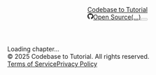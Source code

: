 <!DOCTYPE html><html lang="en"><head><meta charSet="utf-8"/><meta name="viewport" content="width=device-width, initial-scale=1"/><link rel="stylesheet" href="/_next/static/css/213d763d8833f79e.css" data-precedence="next"/><link rel="preload" as="script" fetchPriority="low" href="/_next/static/chunks/webpack-1201fd8a3c28b1cb.js"/><script src="/_next/static/chunks/4bd1b696-96342b1fb8bcb933.js" async=""></script><script src="/_next/static/chunks/1684-b2b16449d27696d4.js" async=""></script><script src="/_next/static/chunks/main-app-5518523dddf30468.js" async=""></script><script src="/_next/static/chunks/8e1d74a4-ecb8237a07ad8271.js" async=""></script><script src="/_next/static/chunks/0e5ce63c-e41159d3061d0daf.js" async=""></script><script src="/_next/static/chunks/9352-07a6cdd90a1ff8da.js" async=""></script><script src="/_next/static/chunks/2995-c85c936ac230edbc.js" async=""></script><script src="/_next/static/chunks/869-4e9ae5ff9db21a73.js" async=""></script><script src="/_next/static/chunks/app/layout-89b20c3020f1de72.js" async=""></script><script src="/_next/static/chunks/ee560e2c-58e411511cc8d6d0.js" async=""></script><script src="/_next/static/chunks/f8025e75-cc3c0be17415ffd8.js" async=""></script><script src="/_next/static/chunks/e0368f7a-1235c34447e61195.js" async=""></script><script src="/_next/static/chunks/1125-dbeeb79224fddef2.js" async=""></script><script src="/_next/static/chunks/867-45320c4aa474a9d5.js" async=""></script><script src="/_next/static/chunks/app/tutorial/%5BtutorialId%5D/%5BchapterName%5D/page-c32b5301582b9abc.js" async=""></script><link rel="preload" href="https://www.googletagmanager.com/gtag/js?id=G-E9Q2HBBZFZ" as="script"/><meta name="next-size-adjust" content=""/><title>Codebase to Tutorial</title><meta name="description" content="Generate easy to follow tutorials from GitHub codebases with AI"/><link rel="icon" href="/favicon.ico" type="image/x-icon" sizes="32x32"/><script>document.querySelectorAll('body link[rel="icon"], body link[rel="apple-touch-icon"]').forEach(el => document.head.appendChild(el))</script><script src="/_next/static/chunks/polyfills-42372ed130431b0a.js" noModule=""></script></head><body class="__variable_5cfdac __variable_9a8899 antialiased"><script>((e,t,r,n,o,a,i,l)=>{let u=document.documentElement,s=["light","dark"];function c(t){var r;(Array.isArray(e)?e:[e]).forEach(e=>{let r="class"===e,n=r&&a?o.map(e=>a[e]||e):o;r?(u.classList.remove(...n),u.classList.add(a&&a[t]?a[t]:t)):u.setAttribute(e,t)}),r=t,l&&s.includes(r)&&(u.style.colorScheme=r)}if(n)c(n);else try{let e=localStorage.getItem(t)||r,n=i&&"system"===e?window.matchMedia("(prefers-color-scheme: dark)").matches?"dark":"light":e;c(n)}catch(e){}})("class","theme","light",null,["light","dark"],null,true,true)</script><div class="relative flex min-h-screen flex-col bg-background"><header class="z-50 w-full border-b border-border/40 bg-background/95 backdrop-blur supports-[backdrop-filter]:bg-background/60 px-6"><div class="container flex h-14 max-w-screen-2xl items-center justify-between"><div class="flex flex-col items-start"><a class="flex items-center" href="/"><span class="font-semibold text-lg">Codebase to Tutorial</span></a></div><div class="flex items-center space-x-3"><a target="_blank" rel="noopener noreferrer" class="flex items-center gap-2 text-sm text-muted-foreground hover:text-foreground transition-colors" title="View The-Pocket/PocketFlow-Tutorial-Codebase-Knowledge on GitHub" href="https://github.com/The-Pocket/PocketFlow-Tutorial-Codebase-Knowledge"><svg stroke="currentColor" fill="currentColor" stroke-width="0" viewBox="0 0 496 512" class="h-4 w-4" height="1em" width="1em" xmlns="http://www.w3.org/2000/svg"><path d="M165.9 397.4c0 2-2.3 3.6-5.2 3.6-3.3.3-5.6-1.3-5.6-3.6 0-2 2.3-3.6 5.2-3.6 3-.3 5.6 1.3 5.6 3.6zm-31.1-4.5c-.7 2 1.3 4.3 4.3 4.9 2.6 1 5.6 0 6.2-2s-1.3-4.3-4.3-5.2c-2.6-.7-5.5.3-6.2 2.3zm44.2-1.7c-2.9.7-4.9 2.6-4.6 4.9.3 2 2.9 3.3 5.9 2.6 2.9-.7 4.9-2.6 4.6-4.6-.3-1.9-3-3.2-5.9-2.9zM244.8 8C106.1 8 0 113.3 0 252c0 110.9 69.8 205.8 169.5 239.2 12.8 2.3 17.3-5.6 17.3-12.1 0-6.2-.3-40.4-.3-61.4 0 0-70 15-84.7-29.8 0 0-11.4-29.1-27.8-36.6 0 0-22.9-15.7 1.6-15.4 0 0 24.9 2 38.6 25.8 21.9 38.6 58.6 27.5 72.9 20.9 2.3-16 8.8-27.1 16-33.7-55.9-6.2-112.3-14.3-112.3-110.5 0-27.5 7.6-41.3 23.6-58.9-2.6-6.5-11.1-33.3 2.6-67.9 20.9-6.5 69 27 69 27 20-5.6 41.5-8.5 62.8-8.5s42.8 2.9 62.8 8.5c0 0 48.1-33.6 69-27 13.7 34.7 5.2 61.4 2.6 67.9 16 17.7 25.8 31.5 25.8 58.9 0 96.5-58.9 104.2-114.8 110.5 9.2 7.9 17 22.9 17 46.4 0 33.7-.3 75.4-.3 83.6 0 6.5 4.6 14.4 17.3 12.1C428.2 457.8 496 362.9 496 252 496 113.3 383.5 8 244.8 8zM97.2 352.9c-1.3 1-1 3.3.7 5.2 1.6 1.6 3.9 2.3 5.2 1 1.3-1 1-3.3-.7-5.2-1.6-1.6-3.9-2.3-5.2-1zm-10.8-8.1c-.7 1.3.3 2.9 2.3 3.9 1.6 1 3.6.7 4.3-.7.7-1.3-.3-2.9-2.3-3.9-2-.6-3.6-.3-4.3.7zm32.4 35.6c-1.6 1.3-1 4.3 1.3 6.2 2.3 2.3 5.2 2.6 6.5 1 1.3-1.3.7-4.3-1.3-6.2-2.2-2.3-5.2-2.6-6.5-1zm-11.4-14.7c-1.6 1-1.6 3.6 0 5.9 1.6 2.3 4.3 3.3 5.6 2.3 1.6-1.3 1.6-3.9 0-6.2-1.4-2.3-4-3.3-5.6-2z"></path></svg><span class="hidden sm:inline">Open Source</span><span class="text-xs">(...)</span></a><button data-slot="button" class="inline-flex items-center justify-center gap-2 whitespace-nowrap rounded-md text-sm font-medium transition-all disabled:pointer-events-none disabled:opacity-50 [&amp;_svg]:pointer-events-none [&amp;_svg:not([class*=&#x27;size-&#x27;])]:size-4 shrink-0 [&amp;_svg]:shrink-0 outline-none focus-visible:border-ring focus-visible:ring-ring/50 focus-visible:ring-[3px] aria-invalid:ring-destructive/20 dark:aria-invalid:ring-destructive/40 aria-invalid:border-destructive border bg-background shadow-xs hover:bg-accent hover:text-accent-foreground dark:bg-input/30 dark:border-input dark:hover:bg-input/50 size-9 h-9 w-9" disabled=""></button></div></div></header><main class="flex-1"><div class="container mx-auto p-4 text-center">Loading chapter...</div><!--$--><!--/$--><!--$--><!--/$--></main><footer class="border-t border-border/40 bg-background/95 backdrop-blur supports-[backdrop-filter]:bg-background/60"><div class="container mx-auto px-6 py-8"><div class="flex flex-col md:flex-row justify-between items-center space-y-4 md:space-y-0"><div class="text-sm text-muted-foreground">© <!-- -->2025<!-- --> Codebase to Tutorial. All rights reserved.</div><div class="flex items-center space-x-6"><a class="text-sm text-muted-foreground hover:text-foreground transition-colors" href="/terms">Terms of Service</a><a class="text-sm text-muted-foreground hover:text-foreground transition-colors" href="/privacy">Privacy Policy</a></div></div></div></footer></div><script src="/_next/static/chunks/webpack-1201fd8a3c28b1cb.js" async=""></script><script>(self.__next_f=self.__next_f||[]).push([0])</script><script>self.__next_f.push([1,"1:\"$Sreact.fragment\"\n2:I[99304,[\"6711\",\"static/chunks/8e1d74a4-ecb8237a07ad8271.js\",\"5105\",\"static/chunks/0e5ce63c-e41159d3061d0daf.js\",\"9352\",\"static/chunks/9352-07a6cdd90a1ff8da.js\",\"2995\",\"static/chunks/2995-c85c936ac230edbc.js\",\"869\",\"static/chunks/869-4e9ae5ff9db21a73.js\",\"7177\",\"static/chunks/app/layout-89b20c3020f1de72.js\"],\"ThemeProvider\"]\n3:I[56695,[\"6711\",\"static/chunks/8e1d74a4-ecb8237a07ad8271.js\",\"5105\",\"static/chunks/0e5ce63c-e41159d3061d0daf.js\",\"9352\",\"static/chunks/9352-07a6cdd90a1ff8da.js\",\"2995\",\"static/chunks/2995-c85c936ac230edbc.js\",\"869\",\"static/chunks/869-4e9ae5ff9db21a73.js\",\"7177\",\"static/chunks/app/layout-89b20c3020f1de72.js\"],\"Header\"]\n4:I[87555,[],\"\"]\n5:I[31295,[],\"\"]\n6:I[6874,[\"6711\",\"static/chunks/8e1d74a4-ecb8237a07ad8271.js\",\"5105\",\"static/chunks/0e5ce63c-e41159d3061d0daf.js\",\"9352\",\"static/chunks/9352-07a6cdd90a1ff8da.js\",\"2995\",\"static/chunks/2995-c85c936ac230edbc.js\",\"869\",\"static/chunks/869-4e9ae5ff9db21a73.js\",\"7177\",\"static/chunks/app/layout-89b20c3020f1de72.js\"],\"\"]\n7:I[69243,[\"6711\",\"static/chunks/8e1d74a4-ecb8237a07ad8271.js\",\"5105\",\"static/chunks/0e5ce63c-e41159d3061d0daf.js\",\"9352\",\"static/chunks/9352-07a6cdd90a1ff8da.js\",\"2995\",\"static/chunks/2995-c85c936ac230edbc.js\",\"869\",\"static/chunks/869-4e9ae5ff9db21a73.js\",\"7177\",\"static/chunks/app/layout-89b20c3020f1de72.js\"],\"\"]\n8:I[90894,[],\"ClientPageRoot\"]\n9:I[69535,[\"6711\",\"static/chunks/8e1d74a4-ecb8237a07ad8271.js\",\"844\",\"static/chunks/ee560e2c-58e411511cc8d6d0.js\",\"5897\",\"static/chunks/f8025e75-cc3c0be17415ffd8.js\",\"5661\",\"static/chunks/e0368f7a-1235c34447e61195.js\",\"2995\",\"static/chunks/2995-c85c936ac230edbc.js\",\"1125\",\"static/chunks/1125-dbeeb79224fddef2.js\",\"867\",\"static/chunks/867-45320c4aa474a9d5.js\",\"6204\",\"static/chunks/app/tutorial/%5BtutorialId%5D/%5BchapterName%5D/page-c32b5301582b9abc.js\"],\"default\"]\na:I[59665,[],\"MetadataBoundary\"]\nc:I[59665,[],\"OutletBoundary\"]\nf:I[74911,[],\"AsyncMetadataOutlet\"]\n11:I[59665,[],\"ViewportBoundary\"]\n13:I[26614,[],\"\"]\n14:\"$Sreact.suspense\"\n15:I[74911,[],\"AsyncMetadata\"]\n:HL[\"/_"])</script><script>self.__next_f.push([1,"next/static/media/569ce4b8f30dc480-s.p.woff2\",\"font\",{\"crossOrigin\":\"\",\"type\":\"font/woff2\"}]\n:HL[\"/_next/static/media/93f479601ee12b01-s.p.woff2\",\"font\",{\"crossOrigin\":\"\",\"type\":\"font/woff2\"}]\n:HL[\"/_next/static/css/213d763d8833f79e.css\",\"style\"]\n"])</script><script>self.__next_f.push([1,"0:{\"P\":null,\"b\":\"lQu18Dp0r5Btz8xOWpcsK\",\"p\":\"\",\"c\":[\"\",\"tutorial\",\"21b63684-b6f1-4d9a-a021-afdf505ec370\",\"01_obs_websocket_service_.md\"],\"i\":false,\"f\":[[[\"\",{\"children\":[\"tutorial\",{\"children\":[[\"tutorialId\",\"21b63684-b6f1-4d9a-a021-afdf505ec370\",\"d\"],{\"children\":[[\"chapterName\",\"01_obs_websocket_service_.md\",\"d\"],{\"children\":[\"__PAGE__\",{}]}]}]}]},\"$undefined\",\"$undefined\",true],[\"\",[\"$\",\"$1\",\"c\",{\"children\":[[[\"$\",\"link\",\"0\",{\"rel\":\"stylesheet\",\"href\":\"/_next/static/css/213d763d8833f79e.css\",\"precedence\":\"next\",\"crossOrigin\":\"$undefined\",\"nonce\":\"$undefined\"}]],[\"$\",\"html\",null,{\"lang\":\"en\",\"suppressHydrationWarning\":true,\"children\":[\"$\",\"body\",null,{\"className\":\"__variable_5cfdac __variable_9a8899 antialiased\",\"children\":[[\"$\",\"$L2\",null,{\"attribute\":\"class\",\"defaultTheme\":\"light\",\"disableTransitionOnChange\":true,\"children\":[\"$\",\"div\",null,{\"className\":\"relative flex min-h-screen flex-col bg-background\",\"children\":[[\"$\",\"$L3\",null,{}],[\"$\",\"main\",null,{\"className\":\"flex-1\",\"children\":[\"$\",\"$L4\",null,{\"parallelRouterKey\":\"children\",\"error\":\"$undefined\",\"errorStyles\":\"$undefined\",\"errorScripts\":\"$undefined\",\"template\":[\"$\",\"$L5\",null,{}],\"templateStyles\":\"$undefined\",\"templateScripts\":\"$undefined\",\"notFound\":[[[\"$\",\"title\",null,{\"children\":\"404: This page could not be found.\"}],[\"$\",\"div\",null,{\"style\":{\"fontFamily\":\"system-ui,\\\"Segoe UI\\\",Roboto,Helvetica,Arial,sans-serif,\\\"Apple Color Emoji\\\",\\\"Segoe UI Emoji\\\"\",\"height\":\"100vh\",\"textAlign\":\"center\",\"display\":\"flex\",\"flexDirection\":\"column\",\"alignItems\":\"center\",\"justifyContent\":\"center\"},\"children\":[\"$\",\"div\",null,{\"children\":[[\"$\",\"style\",null,{\"dangerouslySetInnerHTML\":{\"__html\":\"body{color:#000;background:#fff;margin:0}.next-error-h1{border-right:1px solid rgba(0,0,0,.3)}@media (prefers-color-scheme:dark){body{color:#fff;background:#000}.next-error-h1{border-right:1px solid rgba(255,255,255,.3)}}\"}}],[\"$\",\"h1\",null,{\"className\":\"next-error-h1\",\"style\":{\"display\":\"inline-block\",\"margin\":\"0 20px 0 0\",\"padding\":\"0 23px 0 0\",\"fontSize\":24,\"fontWeight\":500,\"verticalAlign\":\"top\",\"lineHeight\":\"49px\"},\"children\":404}],[\"$\",\"div\",null,{\"style\":{\"display\":\"inline-block\"},\"children\":[\"$\",\"h2\",null,{\"style\":{\"fontSize\":14,\"fontWeight\":400,\"lineHeight\":\"49px\",\"margin\":0},\"children\":\"This page could not be found.\"}]}]]}]}]],[]],\"forbidden\":\"$undefined\",\"unauthorized\":\"$undefined\"}]}],[\"$\",\"footer\",null,{\"className\":\"border-t border-border/40 bg-background/95 backdrop-blur supports-[backdrop-filter]:bg-background/60\",\"children\":[\"$\",\"div\",null,{\"className\":\"container mx-auto px-6 py-8\",\"children\":[\"$\",\"div\",null,{\"className\":\"flex flex-col md:flex-row justify-between items-center space-y-4 md:space-y-0\",\"children\":[[\"$\",\"div\",null,{\"className\":\"text-sm text-muted-foreground\",\"children\":[\"© \",2025,\" Codebase to Tutorial. All rights reserved.\"]}],[\"$\",\"div\",null,{\"className\":\"flex items-center space-x-6\",\"children\":[[\"$\",\"$L6\",null,{\"href\":\"/terms\",\"className\":\"text-sm text-muted-foreground hover:text-foreground transition-colors\",\"children\":\"Terms of Service\"}],[\"$\",\"$L6\",null,{\"href\":\"/privacy\",\"className\":\"text-sm text-muted-foreground hover:text-foreground transition-colors\",\"children\":\"Privacy Policy\"}]]}]]}]}]}]]}]}],[\"$\",\"$L7\",null,{\"async\":true,\"src\":\"https://www.googletagmanager.com/gtag/js?id=G-E9Q2HBBZFZ\"}],[\"$\",\"$L7\",null,{\"id\":\"google-analytics\",\"children\":\"\\n            window.dataLayer = window.dataLayer || [];\\n            function gtag(){dataLayer.push(arguments);}\\n            gtag('js', new Date());\\n            gtag('config', 'G-E9Q2HBBZFZ');\\n          \"}],[\"$\",\"$L7\",null,{\"id\":\"pocketflow-chatbot\",\"strategy\":\"afterInteractive\",\"children\":\"\\n            (function() {\\n                var script = document.createElement(\\\"script\\\");\\n                script.src = \\\"https://askthispage.com/embed/chatbot.js\\\";\\n                script.onload = function() {\\n                    initializeChatbot({\\n                        extra_urls: [],\\n                        prefixes: [\\\"https://code2tutorial.com\\\",\\\"https://github.com\\\"],\\n                        chatbotName: 'Got Questions?',\\n                        wsUrl: 'wss://askthispage.com/api/ws/chat',\\n                        instruction: '',\\n                        isOpen: false\\n                    });\\n                };\\n                document.head.appendChild(script);\\n            })();\\n          \"}]]}]}]]}],{\"children\":[\"tutorial\",[\"$\",\"$1\",\"c\",{\"children\":[null,[\"$\",\"$L4\",null,{\"parallelRouterKey\":\"children\",\"error\":\"$undefined\",\"errorStyles\":\"$undefined\",\"errorScripts\":\"$undefined\",\"template\":[\"$\",\"$L5\",null,{}],\"templateStyles\":\"$undefined\",\"templateScripts\":\"$undefined\",\"notFound\":\"$undefined\",\"forbidden\":\"$undefined\",\"unauthorized\":\"$undefined\"}]]}],{\"children\":[[\"tutorialId\",\"21b63684-b6f1-4d9a-a021-afdf505ec370\",\"d\"],[\"$\",\"$1\",\"c\",{\"children\":[null,[\"$\",\"$L4\",null,{\"parallelRouterKey\":\"children\",\"error\":\"$undefined\",\"errorStyles\":\"$undefined\",\"errorScripts\":\"$undefined\",\"template\":[\"$\",\"$L5\",null,{}],\"templateStyles\":\"$undefined\",\"templateScripts\":\"$undefined\",\"notFound\":\"$undefined\",\"forbidden\":\"$undefined\",\"unauthorized\":\"$undefined\"}]]}],{\"children\":[[\"chapterName\",\"01_obs_websocket_service_.md\",\"d\"],[\"$\",\"$1\",\"c\",{\"children\":[null,[\"$\",\"$L4\",null,{\"parallelRouterKey\":\"children\",\"error\":\"$undefined\",\"errorStyles\":\"$undefined\",\"errorScripts\":\"$undefined\",\"template\":[\"$\",\"$L5\",null,{}],\"templateStyles\":\"$undefined\",\"templateScripts\":\"$undefined\",\"notFound\":\"$undefined\",\"forbidden\":\"$undefined\",\"unauthorized\":\"$undefined\"}]]}],{\"children\":[\"__PAGE__\",[\"$\",\"$1\",\"c\",{\"children\":[[\"$\",\"$L8\",null,{\"Component\":\"$9\",\"searchParams\":{},\"params\":{\"tutorialId\":\"21b63684-b6f1-4d9a-a021-afdf505ec370\",\"chapterName\":\"01_obs_websocket_service_.md\"}}],[\"$\",\"$La\",null,{\"children\":\"$Lb\"}],null,[\"$\",\"$Lc\",null,{\"children\":[\"$Ld\",\"$Le\",[\"$\",\"$Lf\",null,{\"promise\":\"$@10\"}]]}]]}],{},null,false]},null,false]},null,false]},null,false]},null,false],[\"$\",\"$1\",\"h\",{\"children\":[null,[\"$\",\"$1\",\"VWM9H_L2fgUAr52CTf8He\",{\"children\":[[\"$\",\"$L11\",null,{\"children\":\"$L12\"}],[\"$\",\"meta\",null,{\"name\":\"next-size-adjust\",\"content\":\"\"}]]}],null]}],false]],\"m\":\"$undefined\",\"G\":[\"$13\",\"$undefined\"],\"s\":false,\"S\":false}\n"])</script><script>self.__next_f.push([1,"b:[\"$\",\"$14\",null,{\"fallback\":null,\"children\":[\"$\",\"$L15\",null,{\"promise\":\"$@16\"}]}]\ne:null\n12:[[\"$\",\"meta\",\"0\",{\"charSet\":\"utf-8\"}],[\"$\",\"meta\",\"1\",{\"name\":\"viewport\",\"content\":\"width=device-width, initial-scale=1\"}]]\nd:null\n16:{\"metadata\":[[\"$\",\"title\",\"0\",{\"children\":\"Codebase to Tutorial\"}],[\"$\",\"meta\",\"1\",{\"name\":\"description\",\"content\":\"Generate easy to follow tutorials from GitHub codebases with AI\"}],[\"$\",\"link\",\"2\",{\"rel\":\"icon\",\"href\":\"/favicon.ico\",\"type\":\"image/x-icon\",\"sizes\":\"32x32\"}]],\"error\":null,\"digest\":\"$undefined\"}\n10:{\"metadata\":\"$16:metadata\",\"error\":null,\"digest\":\"$undefined\"}\n"])</script></body></html>